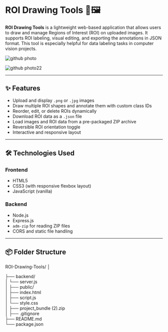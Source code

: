 # ROI Drawing Tools 🎯🖼️

**ROI Drawing Tools** is a lightweight web-based application that allows users to draw and manage Regions of Interest (ROI) on uploaded images. It supports ROI labeling, visual editing, and exporting the annotations in JSON format. This tool is especially helpful for data labeling tasks in computer vision projects.

![github photo](https://github.com/user-attachments/assets/c079a00b-73b8-400c-9213-d44a1a7f769a)

![github photo22](https://github.com/user-attachments/assets/5bd43be8-6153-4df9-b283-4a37a032ad05)

---

## ✨ Features

- Upload and display `.png` or `.jpg` images
- Draw multiple ROI shapes and annotate them with custom class IDs
- Reorder, edit, or delete ROIs dynamically
- Download ROI data as a `.json` file
- Load images and ROI data from a pre-packaged ZIP archive
- Reversible ROI orientation toggle
- Interactive and responsive layout

---

## 🛠️ Technologies Used

### Frontend
- HTML5
- CSS3 (with responsive flexbox layout)
- JavaScript (vanilla)

### Backend
- Node.js
- Express.js
- `adm-zip` for reading ZIP files
- CORS and static file handling

---

## 📦 Folder Structure

ROI-Drawing-Tools/
│

├── backend/                          
│   └── server.js                    
│
├── public/                           
│   ├── index.html                   
│   ├── script.js                    
│   └── style.css                    
│
├── project_bundle (2).zip            
│
├── .gitignore                        
├── README.md                       
└── package.json                    


